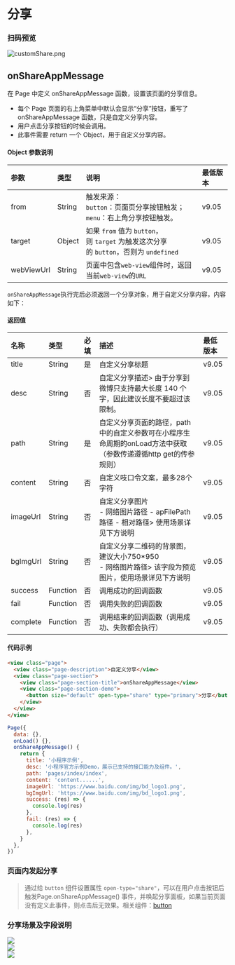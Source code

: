 # 分享
### 扫码预览
![customShare.png](https://cache.amap.com/ecology/tool/miniapp/1563437441683.png)
## onShareAppMessage
在 Page 中定义 onShareAppMessage 函数，设置该页面的分享信息。

- 每个 Page 页面的右上角菜单中默认会显示“分享”按钮，重写了 onShareAppMessage 函数，只是自定义分享内容。
- 用户点击分享按钮的时候会调用。
- 此事件需要 return 一个 Object，用于自定义分享内容。

#### Object 参数说明
| 参数 | 类型 | 说明 | 最低版本 |
| :--- | :--- | :--- | :--- |
| from | String | 触发来源：<br />`button`：页面页分享按钮触发；<br />`menu`：右上角分享按钮触发。 | v9.05 |
| target | Object | 如果 `from` 值为 `button`，则 `target` 为触发这次分享的 `button`，否则为 `undefined` | v9.05 |
| webViewUrl | String | 页面中包含`web-view`组件时，返回当前`web-view`的`URL` | v9.05 |

`onShareAppMessage`执行完后必须返回一个分享对象，用于自定义分享内容，内容如下：

#### 返回值
| 名称 | 类型 | 必填 | 描述 | 最低版本 |
| :--- | :--- | :--- | :--- | :--- |
| title | String | 是 | 自定义分享标题 | v9.05 |
| desc | String | 否 | 自定义分享描述> 由于分享到微博只支持最大长度 140 个字，因此建议长度不要超过该限制。| v9.05 |
| path | String | 是 | 自定义分享页面的路径，path中的自定义参数可在小程序生命周期的onLoad方法中获取（参数传递遵循http get的传参规则） | v9.05 |
| content | String | 否 | 自定义吱口令文案，最多28个字符 | v9.05 |
| imageUrl | String | 否 | 自定义分享图片<br />- 网络图片路径 - apFilePath路径 - 相对路径> 使用场景详见下方说明| v9.05 |
| bgImgUrl | String | 否 | 自定义分享二维码的背景图，建议大小750*950<br />- 网络图片路径> 该字段为预览图片，使用场景详见下方说明| v9.05 |
| success | Function | 否 | 调用成功的回调函数 | v9.05 |
| fail | Function | 否 | 调用失败的回调函数 | v9.05 |
| complete | Function | 否 | 调用结束的回调函数（调用成功、失败都会执行） | v9.05 |

#### 代码示例
```html
<view class="page">
  <view class="page-description">自定义分享</view>
  <view class="page-section">
    <view class="page-section-title">onShareAppMessage</view>
    <view class="page-section-demo">
      <button size="default" open-type="share" type="primary">分享</button>
    </view>
  </view>
</view>
```
```javascript
Page({
  data: {},
  onLoad() {},
  onShareAppMessage() {
    return {
      title: '小程序示例',
      desc: '小程序官方示例Demo，展示已支持的接口能力及组件。',
      path: 'pages/index/index',
      content: 'content......',
      imageUrl: 'https://www.baidu.com/img/bd_logo1.png',
      bgImgUrl: 'https://www.baidu.com/img/bd_logo1.png',
      success: (res) => {
        console.log(res)
      },
      fail: (res) => {
        console.log(res)
      },
    }
  },
})
```

### 页面内发起分享
> 通过给 `button` 组件设置属性 `open-type="share"`，可以在用户点击按钮后触发Page.onShareAppMessage() 事件，并唤起分享面板，如果当前页面没有定义此事件，则点击后无效果。相关组件：[button](../component/button)

### 分享场景及字段说明

![](https://intranetproxy.alipay.com/skylark/lark/0/2018/png/1872/1546085929481-d3e95967-198d-40b0-956d-e1c8926362ed.png#align=left&display=inline&height=420&originHeight=914&originWidth=1624&status=done&width=747)<br />![](https://intranetproxy.alipay.com/skylark/lark/0/2018/png/1872/1546085047771-e842eb5e-ddf1-4b4e-a4fe-c809b943b698.png#align=left&display=inline&height=419&originHeight=908&originWidth=1620&status=done&width=747)<br />![](https://intranetproxy.alipay.com/skylark/lark/0/2018/png/1872/1546085063254-e758c75c-0c17-4428-8dd3-4ca7922df958.png#align=left&display=inline&height=417&originHeight=904&originWidth=1618&status=done&width=747)

